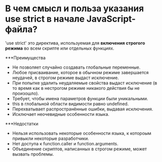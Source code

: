 В чем смысл и польза указания use strict в начале JavaScript-файла?
=====================

'use strict' это директива, используемая для **включения строгого режима** во всем скрипте или отдельных функциях.

***Преимущества

* Не позволяет случайно создавать глобальные переменные.
* Любое присваивание, которое в обычном режиме завершается неудачей, в строгом режиме выдаст исключение.
* При попытке удалить неудаляемые свойства выдаст исключение (в то время как в нестрогом режиме никакого действия бы не произошло).
* Требует, чтобы имена параметров функции были уникальными.
* this в глобальной области видимости равно undefined.
* Перехватывает распространённые ошибки, выдавая исключения.
* Исключает неочевидные особенности языка.

***Недостатки

* Нельзя использовать некоторые особенности языка, к котороым привыкли некоторые разработчики.
* Нет доступа к function.caller и function.arguments.
* Объединение скриптов, написанных в строгом режиме, может вызвать проблемы.
